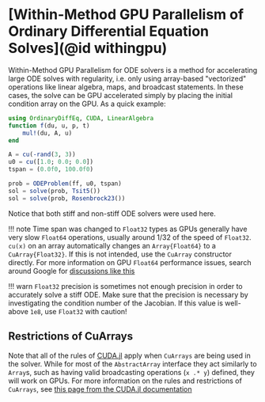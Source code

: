 # [Within-Method GPU Parallelism of Ordinary Differential Equation Solves](@id withingpu)

Within-Method GPU Parallelism for ODE solvers is a method for accelerating large ODE
solves with regularity, i.e. only using array-based "vectorized" operations like
linear algebra, maps, and broadcast statements. In these cases, the solve can be GPU
accelerated simply by placing the initial condition array on the GPU. As a quick example:

```julia
using OrdinaryDiffEq, CUDA, LinearAlgebra
function f(du, u, p, t)
    mul!(du, A, u)
end

A = cu(-rand(3, 3))
u0 = cu([1.0; 0.0; 0.0])
tspan = (0.0f0, 100.0f0)

prob = ODEProblem(ff, u0, tspan)
sol = solve(prob, Tsit5())
sol = solve(prob, Rosenbrock23())
```

Notice that both stiff and non-stiff ODE solvers were used here.

!!! note
    Time span was changed to `Float32` types as GPUs generally have very slow `Float64`
    operations, usually around 1/32 of the speed of `Float32`. `cu(x)` on an array
    automatically changes an `Array{Float64}` to a `CuArray{Float32}`. If this is not
    intended, use the `CuArray` constructor directly. For more information on GPU
    `Float64` performance issues, search around Google for
    [discussions like this](https://www.techpowerup.com/forums/threads/nerfed-fp64-performance-in-consumer-gpu-cards.272732/)

!!! warn
    `Float32` precision is sometimes not enough precision in order to accurately solve a
    stiff ODE. Make sure that the precision is necessary by investigating the condition
    number of the Jacobian. If this value is well-above `1e8`, use `Float32` with caution!

## Restrictions of CuArrays

Note that all of the rules of [CUDA.jl](https://cuda.juliagpu.org/stable/) apply when
`CuArrays` are being used in the solver. While for most of the `AbstractArray` interface
they act similarly to `Array`s, such as having valid broadcasting operations (`x .* y`)
defined, they will work on GPUs. For more information on the rules and restrictions of
`CuArrays`, see
[this page from the CUDA.jl documentation](https://cuda.juliagpu.org/stable/usage/array/)
